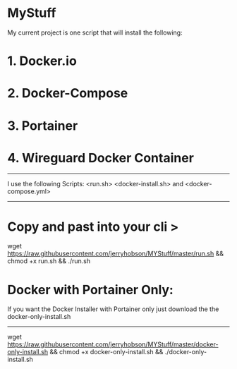 # MyStuff
My current project is one script that will install the following:
# 1. Docker.io
# 2. Docker-Compose
# 3. Portainer
# 4. Wireguard Docker Container
*****************************************************************
I use the following Scripts:
<run.sh> <docker-install.sh> and <docker-compose.yml>
*****************************************************************
# Copy and past into your cli > 
wget https://raw.githubusercontent.com/jerryhobson/MYStuff/master/run.sh && chmod +x run.sh && ./run.sh
# Docker with Portainer Only:

If you want the Docker Installer with Portainer only just download the the docker-only-install.sh
******************************************************************
wget https://raw.githubusercontent.com/jerryhobson/MYStuff/master/docker-only-install.sh && chmod +x docker-only-install.sh && ./docker-only-install.sh


